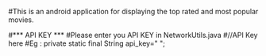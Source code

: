 #This is an android application for displaying the top rated and most popular movies.

#*** API KEY ***
#Please enter you API KEY in NetworkUtils.java
#//API Key here
#Eg : private static final String api_key=" "; 
 
